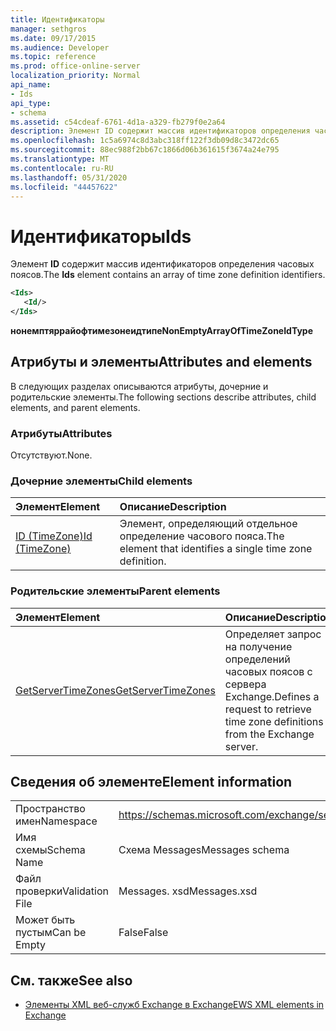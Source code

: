 ```yaml
---
title: Идентификаторы
manager: sethgros
ms.date: 09/17/2015
ms.audience: Developer
ms.topic: reference
ms.prod: office-online-server
localization_priority: Normal
api_name:
- Ids
api_type:
- schema
ms.assetid: c54cdeaf-6761-4d1a-a329-fb279f0e2a64
description: Элемент ID содержит массив идентификаторов определения часовых поясов.
ms.openlocfilehash: 1c5a6974c8d3abc318ff122f3db09d8c3472dc65
ms.sourcegitcommit: 88ec988f2bb67c1866d06b361615f3674a24e795
ms.translationtype: MT
ms.contentlocale: ru-RU
ms.lasthandoff: 05/31/2020
ms.locfileid: "44457622"
---
```

# <a name="ids"></a><span data-ttu-id="d1f7c-103">Идентификаторы</span><span class="sxs-lookup"><span data-stu-id="d1f7c-103">Ids</span></span>

<span data-ttu-id="d1f7c-104">Элемент **ID** содержит массив идентификаторов определения часовых поясов.</span><span class="sxs-lookup"><span data-stu-id="d1f7c-104">The **Ids** element contains an array of time zone definition identifiers.</span></span> 
  
```XML
<Ids>
   <Id/>
</Ids>
```

 <span data-ttu-id="d1f7c-105">**нонемптяррайофтимезонеидтипе**</span><span class="sxs-lookup"><span data-stu-id="d1f7c-105">**NonEmptyArrayOfTimeZoneIdType**</span></span>
## <a name="attributes-and-elements"></a><span data-ttu-id="d1f7c-106">Атрибуты и элементы</span><span class="sxs-lookup"><span data-stu-id="d1f7c-106">Attributes and elements</span></span>

<span data-ttu-id="d1f7c-107">В следующих разделах описываются атрибуты, дочерние и родительские элементы.</span><span class="sxs-lookup"><span data-stu-id="d1f7c-107">The following sections describe attributes, child elements, and parent elements.</span></span>
  
### <a name="attributes"></a><span data-ttu-id="d1f7c-108">Атрибуты</span><span class="sxs-lookup"><span data-stu-id="d1f7c-108">Attributes</span></span>

<span data-ttu-id="d1f7c-109">Отсутствуют.</span><span class="sxs-lookup"><span data-stu-id="d1f7c-109">None.</span></span>
  
### <a name="child-elements"></a><span data-ttu-id="d1f7c-110">Дочерние элементы</span><span class="sxs-lookup"><span data-stu-id="d1f7c-110">Child elements</span></span>

|<span data-ttu-id="d1f7c-111">**Элемент**</span><span class="sxs-lookup"><span data-stu-id="d1f7c-111">**Element**</span></span>|<span data-ttu-id="d1f7c-112">**Описание**</span><span class="sxs-lookup"><span data-stu-id="d1f7c-112">**Description**</span></span>|
|:-----|:-----|
|[<span data-ttu-id="d1f7c-113">ID (TimeZone)</span><span class="sxs-lookup"><span data-stu-id="d1f7c-113">Id (TimeZone)</span></span>](id-timezone.md) <br/> |<span data-ttu-id="d1f7c-114">Элемент, определяющий отдельное определение часового пояса.</span><span class="sxs-lookup"><span data-stu-id="d1f7c-114">The element that identifies a single time zone definition.</span></span>  <br/> |
   
### <a name="parent-elements"></a><span data-ttu-id="d1f7c-115">Родительские элементы</span><span class="sxs-lookup"><span data-stu-id="d1f7c-115">Parent elements</span></span>

|<span data-ttu-id="d1f7c-116">**Элемент**</span><span class="sxs-lookup"><span data-stu-id="d1f7c-116">**Element**</span></span>|<span data-ttu-id="d1f7c-117">**Описание**</span><span class="sxs-lookup"><span data-stu-id="d1f7c-117">**Description**</span></span>|
|:-----|:-----|
|[<span data-ttu-id="d1f7c-118">GetServerTimeZones</span><span class="sxs-lookup"><span data-stu-id="d1f7c-118">GetServerTimeZones</span></span>](getservertimezones.md) <br/> |<span data-ttu-id="d1f7c-119">Определяет запрос на получение определений часовых поясов с сервера Exchange.</span><span class="sxs-lookup"><span data-stu-id="d1f7c-119">Defines a request to retrieve time zone definitions from the Exchange server.</span></span>  <br/> |
   
## <a name="element-information"></a><span data-ttu-id="d1f7c-120">Сведения об элементе</span><span class="sxs-lookup"><span data-stu-id="d1f7c-120">Element information</span></span>

|||
|:-----|:-----|
|<span data-ttu-id="d1f7c-121">Пространство имен</span><span class="sxs-lookup"><span data-stu-id="d1f7c-121">Namespace</span></span>  <br/> |https://schemas.microsoft.com/exchange/services/2006/messages  <br/> |
|<span data-ttu-id="d1f7c-122">Имя схемы</span><span class="sxs-lookup"><span data-stu-id="d1f7c-122">Schema Name</span></span>  <br/> |<span data-ttu-id="d1f7c-123">Схема Messages</span><span class="sxs-lookup"><span data-stu-id="d1f7c-123">Messages schema</span></span>  <br/> |
|<span data-ttu-id="d1f7c-124">Файл проверки</span><span class="sxs-lookup"><span data-stu-id="d1f7c-124">Validation File</span></span>  <br/> |<span data-ttu-id="d1f7c-125">Messages. xsd</span><span class="sxs-lookup"><span data-stu-id="d1f7c-125">Messages.xsd</span></span>  <br/> |
|<span data-ttu-id="d1f7c-126">Может быть пустым</span><span class="sxs-lookup"><span data-stu-id="d1f7c-126">Can be Empty</span></span>  <br/> |<span data-ttu-id="d1f7c-127">False</span><span class="sxs-lookup"><span data-stu-id="d1f7c-127">False</span></span>  <br/> |
   
## <a name="see-also"></a><span data-ttu-id="d1f7c-128">См. также</span><span class="sxs-lookup"><span data-stu-id="d1f7c-128">See also</span></span>



- [<span data-ttu-id="d1f7c-129">Элементы XML веб-служб Exchange в Exchange</span><span class="sxs-lookup"><span data-stu-id="d1f7c-129">EWS XML elements in Exchange</span></span>](ews-xml-elements-in-exchange.md)

